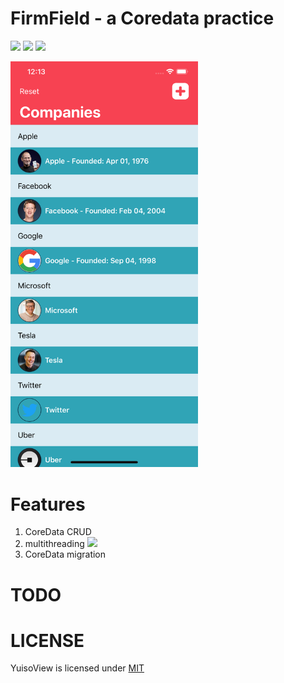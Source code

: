 # FirmField - a Coredata practice

![](https://img.shields.io/github/license/mashape/apistatus.svg)
![](https://img.shields.io/badge/platform-ios11.4%2B-orange.svg)
![](https://img.shields.io/badge/language-swift4.2-brightgreen.svg)

<kbd><img src="https://github.com/RenruiLiu/FirmField/blob/625026f6a1ae13cdd95e0b473281dbd0441707c0/screenshot.png" width="300"/></kbd>  

# Features
1. CoreData CRUD  
2. multithreading 
<kbd><img src="https://letsbuildthatapp-videos.s3-us-west-2.amazonaws.com/117f0780-30eb-4fc6-813d-231b8204f224" width="300"/></kbd>  
3. CoreData migration

# TODO

# LICENSE
YuisoView is licensed under [MIT](https://github.com/RenruiLiu/YuisoView/blob/master/LICENSE)
